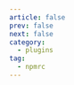 ```yaml
---
article: false
prev: false
next: false
category:
  - plugins
tag:
  - npmrc
---
```


<!-- # .npmrc 文件 -->

